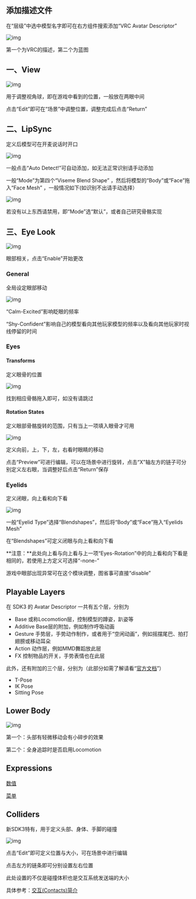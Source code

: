 ## 添加描述文件

在“层级”中选中模型名字即可在右方组件搜索添加“VRC Avatar Descriptor”

![img](https://jsd.cdn.zzko.cn/gh/yexca/image_hosting@master/20220322/image.48d8ypvvpq00.webp)

第一个为VRC的描述，第二个为蓝图

## 一、View

![img](https://jsd.cdn.zzko.cn/gh/yexca/image_hosting@master/20220322/image.3i0xx2om69e0.webp)

用于调整视角球，即在游戏中看到的位置，一般放在两眼中间

点击“Edit”即可在“场景”中调整位置，调整完成后点击“Return”

## 二、LipSync

定义后模型可在开麦说话时开口

![img](https://jsd.cdn.zzko.cn/gh/yexca/image_hosting@master/20220322/image.40e4lutgnbi0.webp)

一般点击“Auto Detect!”可自动添加，如无法正常识别请手动添加

一般“Mode”为第四个“Viseme Blend Shape” ，然后将模型的“Body”或“Face”拖入“Face Mesh” ，一般情况如下(如识别不出请手动选择）

![img](https://jsd.cdn.zzko.cn/gh/yexca/image_hosting@master/20220322/image.5mxy376p4sk0.webp)

若没有以上东西请禁用，即“Mode”选“默认”，或者自己研究骨骼实现

## 三、Eye Look

![img](https://jsd.cdn.zzko.cn/gh/yexca/image_hosting@master/20220322/image.12j6dlfdgibk.webp)

眼部相关，点击“Enable”开始更改

### General

全局设定眼部移动

![img](https://jsd.cdn.zzko.cn/gh/yexca/image_hosting@master/20220322/image.2nr8oejxht60.webp)

“Calm-Excited”影响眨眼的频率

“Shy-Confident”影响自己的模型看向其他玩家模型的频率以及看向其他玩家时视线停留的时间

### Eyes

#### Transforms

定义眼骨的位置

![img](https://jsd.cdn.zzko.cn/gh/yexca/image_hosting@master/20220322/image.3fvueycbkhw0.webp)

找到相应骨骼拖入即可，如没有请跳过

#### Rotation States

定义眼部骨骼旋转的范围，只有当上一项填入眼骨才可用

![img](https://jsd.cdn.zzko.cn/gh/yexca/image_hosting@master/20220322/image.5lbk2uslvks0.webp)

定义向前，上，下，左，右看时眼睛的移动

点击“Preview”可进行编辑，可以在场景中进行旋转，点击“X”轴左方的链子可分别定义左右眼，当调整好后点击“Return”保存

### Eyelids

定义闭眼，向上看和向下看

![img](https://jsd.cdn.zzko.cn/gh/yexca/image_hosting@master/20220322/image.2ljvn9o52940.webp)

一般“Eyelid Type”选择“Blendshapes”，然后将“Body”或“Face”拖入“Eyelids Mesh”

在“Blendshapes”可定义闭眼与向上看和向下看

**注意：**此处向上看与向上看与上一项“Eyes-Rotation”中的向上看和向下看是相同的，若使用上方定义可选择“-none-”

游戏中眼部出现异常可在这个模块调整，图省事可直接“disable”

## Playable Layers

在 SDK3 的 Avatar Descriptor 一共有五个层，分别为

- Base 或称Locomotion层，控制模型的蹲姿，趴姿等
- Additive Base层的附加，例如制作呼吸动画
- Gesture 手势层，手势动作制作，或者用于“空闲动画”，例如摇摆尾巴、拍打翅膀或移动耳朵
- Action 动作层，例如MMD舞蹈放此层
- FX 控制物品的开关，手势表情也在此层

此外，还有附加的三个层，分别为（此部分如需了解请看“[官方文档](https://docs.vrchat.com/docs/playable-layers#additional-poses)”）

- T-Pose
- IK Pose
- Sitting Pose

## Lower Body

![img](https://jsd.cdn.zzko.cn/gh/yexca/image_hosting@master/20220322/image.1mkbsgxttbuo.webp)

第一个：头部有轻微移动会有小碎步的效果

第二个：全身追踪时是否启用Locomotion

## Expressions

[数值](/Summary/Parameters)

[菜单](/Summary/Menu.md)

## Colliders

新SDK3特有，用于定义头部、身体、手脚的碰撞

![img](https://jsd.cdn.zzko.cn/gh/yexca/image_hosting@master/20220322/image.775z0ziwkxc0.webp)

点击“Edit”即可定义位置与大小，可在场景中进行编辑

点击左方的链条即可分别设置左右位置

此处设置的不仅是碰撞体积也是交互系统发送端的大小

具体参考：[交互(Contacts)简介](/dynamics/Contacts.md)